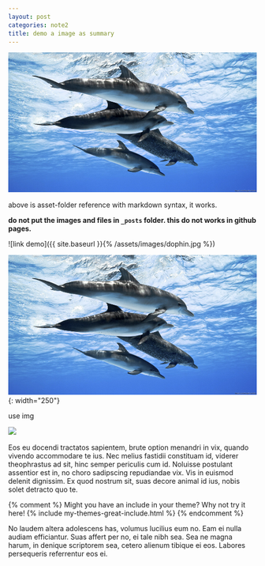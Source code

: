 ```yaml
---
layout: post
categories: note2
title: demo a image as summary
---
```


![](../assets/images/dophin.jpg)

above is asset-folder reference with markdown syntax, it works.

**do not put the images and files in `_posts` folder. this do not works in github pages.**

![link demo]({{ site.baseurl }}{% /assets/images/dophin.jpg %})

![](../assets/images/dophin.jpg){: width="250"}

use img

<img src="{{ site.baseurl }}{% /assets/images/dophin.jpg %}" width=250/>





Eos eu docendi tractatos sapientem, brute option menandri in vix, quando vivendo accommodare te ius. Nec melius fastidii constituam id, viderer theophrastus ad sit, hinc semper periculis cum id. Noluisse postulant assentior est in, no choro sadipscing repudiandae vix. Vis in euismod delenit dignissim. Ex quod nostrum sit, suas decore animal id ius, nobis solet detracto quo te.

{% comment %}
Might you have an include in your theme? Why not try it here!
{% include my-themes-great-include.html %}
{% endcomment %}

No laudem altera adolescens has, volumus lucilius eum no. Eam ei nulla audiam efficiantur. Suas affert per no, ei tale nibh sea. Sea ne magna harum, in denique scriptorem sea, cetero alienum tibique ei eos. Labores persequeris referrentur eos ei.


